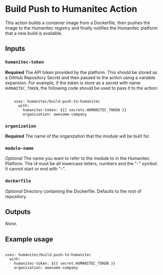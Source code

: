 # Build Push to Humanitec Action

This action builds a container image from a Dockerfile, then pushes the image to the Humanitec registry and finally
notifies the Humanitec platform that a new build is available.

## Inputs

### `humanitec-token`
**Required** The API token provided by the platform. This should be stored as a GitHub Repository Secret and then passed
to the action using a variable expansion. For example, if the token is store as a secret with name `HUMANITEC_TOKEN`,
the following code should be used to pass it to the action:
```

    uses: humanitec/build-push-to-humanitec
      with:
        humanitec-token: ${{ secrets.HUMANITEC_TOKEN }}
        organization: awesome-company

```
### `organization`
**Required** The name of the organization that the module will be built for.

### `module-name`
_Optional_ The name you want to refer to the module to in the Humanitec Platform. The id must be all lowercase letters,
numbers and the "-" symbol. It cannot start or end with "-".

### `dockerfile`
_Optional_ Directory containing the Dockerfile. Defaults to the root of repository.


## Outputs

_None._

## Example usage

```

uses: humanitec/build-push-to-humanitec
  with:
    humanitec-token: ${{ secret.HUMANITEC_TOKEN }}
    organization: awesome-company

```
